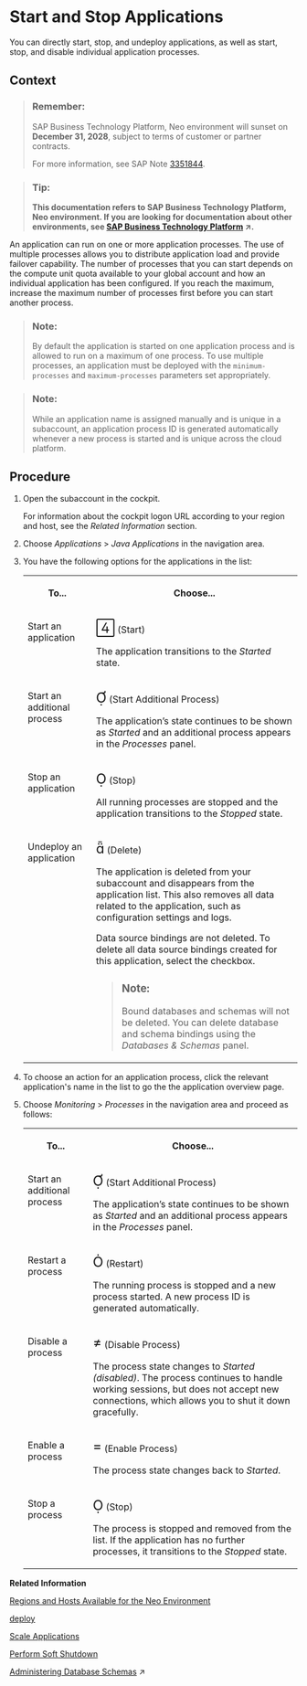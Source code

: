 <!-- loio7612f03c711e1014839a8273b0e91070 -->

<link rel="stylesheet" type="text/css" href="../css/sap-icons.css"/>

# Start and Stop Applications

You can directly start, stop, and undeploy applications, as well as start, stop, and disable individual application processes.



## Context

> ### Remember:  
> SAP Business Technology Platform, Neo environment will sunset on **December 31, 2028**, subject to terms of customer or partner contracts.
> 
> For more information, see SAP Note [3351844](https://me.sap.com/notes/3351844).

> ### Tip:  
> **This documentation refers to SAP Business Technology Platform, Neo environment. If you are looking for documentation about other environments, see [SAP Business Technology Platform](https://help.sap.com/viewer/65de2977205c403bbc107264b8eccf4b/Cloud/en-US/6a2c1ab5a31b4ed9a2ce17a5329e1dd8.html "SAP Business Technology Platform (SAP BTP) is an integrated offering comprised of the following technology portfolios: application development; process automation; integration; data, analytics, and enterprise planning; artificial intelligence. The platform offers users the ability to turn data into business value, compose end-to-end business processes, connect entire IT landscapes, and personalize, build and extend SAP applications. This reduces the overall total cost of ownership maintaining SAP landscapes and third-party software across end-to-end business processes.") :arrow_upper_right:.**

An application can run on one or more application processes. The use of multiple processes allows you to distribute application load and provide failover capability. The number of processes that you can start depends on the compute unit quota available to your global account and how an individual application has been configured. If you reach the maximum, increase the maximum number of processes first before you can start another process.

> ### Note:  
> By default the application is started on one application process and is allowed to run on a maximum of one process. To use multiple processes, an application must be deployed with the `minimum-processes` and `maximum-processes` parameters set appropriately.

> ### Note:  
> While an application name is assigned manually and is unique in a subaccount, an application process ID is generated automatically whenever a new process is started and is unique across the cloud platform.



<a name="loio7612f03c711e1014839a8273b0e91070__steps_txs_4v4_zl"/>

## Procedure

1.  Open the subaccount in the cockpit.

    For information about the cockpit logon URL according to your region and host, see the *Related Information* section.

2.  Choose *Applications* \> *Java Applications* in the navigation area.

3.  You have the following options for the applications in the list:


    <table>
    <tr>
    <th valign="top">

    To...
    
    </th>
    <th valign="top">

    Choose...
    
    </th>
    </tr>
    <tr>
    <td valign="top">
    
    Start an application
    
    </td>
    <td valign="top">
    
    <span style="font-size:24px;line-height: 28px;"><span class="SAP-icons-V5"></span></span> \(Start\)

    The application transitions to the *Started* state.
    
    </td>
    </tr>
    <tr>
    <td valign="top">
    
    Start an additional process
    
    </td>
    <td valign="top">
    
    <span style="font-size:24px;line-height: 28px;"><span class="SAP-icons-V5"></span></span> \(Start Additional Process\)

    The application’s state continues to be shown as *Started* and an additional process appears in the *Processes* panel.
    
    </td>
    </tr>
    <tr>
    <td valign="top">
    
    Stop an application
    
    </td>
    <td valign="top">
    
    <span style="font-size:24px;line-height: 28px;"><span class="SAP-icons-V5"></span></span> \(Stop\)

    All running processes are stopped and the application transitions to the *Stopped* state.
    
    </td>
    </tr>
    <tr>
    <td valign="top">
    
    Undeploy an application
    
    </td>
    <td valign="top">
    
    <span style="font-size:24px;line-height: 28px;"><span class="SAP-icons-V5"></span></span> \(Delete\)

    The application is deleted from your subaccount and disappears from the application list. This also removes all data related to the application, such as configuration settings and logs.

    Data source bindings are not deleted. To delete all data source bindings created for this application, select the checkbox.

    > ### Note:  
    > Bound databases and schemas will not be deleted. You can delete database and schema bindings using the *Databases & Schemas* panel.


    
    </td>
    </tr>
    </table>
    
4.  To choose an action for an application process, click the relevant application's name in the list to go the the application overview page.

5.  Choose *Monitoring* \> *Processes* in the navigation area and proceed as follows:


    <table>
    <tr>
    <th valign="top">

    To...
    
    </th>
    <th valign="top">

    Choose...
    
    </th>
    </tr>
    <tr>
    <td valign="top">
    
    Start an additional process
    
    </td>
    <td valign="top">
    
    <span style="font-size:24px;line-height: 28px;"><span class="SAP-icons-V5"></span></span> \(Start Additional Process\)

    The application’s state continues to be shown as *Started* and an additional process appears in the *Processes* panel.
    
    </td>
    </tr>
    <tr>
    <td valign="top">
    
    Restart a process
    
    </td>
    <td valign="top">
    
    <span style="font-size:24px;line-height: 28px;"><span class="SAP-icons-V5"></span></span> \(Restart\)

    The running process is stopped and a new process started. A new process ID is generated automatically.
    
    </td>
    </tr>
    <tr>
    <td valign="top">
    
    Disable a process
    
    </td>
    <td valign="top">
    
    <span style="font-size:24px;line-height: 28px;"><span class="SAP-icons-V5"></span></span> \(Disable Process\)

    The process state changes to *Started \(disabled\)*. The process continues to handle working sessions, but does not accept new connections, which allows you to shut it down gracefully.
    
    </td>
    </tr>
    <tr>
    <td valign="top">
    
    Enable a process
    
    </td>
    <td valign="top">
    
    <span style="font-size:24px;line-height: 28px;"><span class="SAP-icons-V5"></span></span> \(Enable Process\)

    The process state changes back to *Started*.
    
    </td>
    </tr>
    <tr>
    <td valign="top">
    
    Stop a process
    
    </td>
    <td valign="top">
    
    <span style="font-size:24px;line-height: 28px;"><span class="SAP-icons-V5"></span></span> \(Stop\)

    The process is stopped and removed from the list. If the application has no further processes, it transitions to the *Stopped* state.
    
    </td>
    </tr>
    </table>
    

**Related Information**  


[Regions and Hosts Available for the Neo Environment](../10-concepts-neo/regions-and-hosts-available-for-the-neo-environment-d722f7c.md "Each region represents a geographical location (for example, Europe, US East) where applications, data, or services are hosted.")

[deploy](deploy-937db4f.md "Deploying an application publishes it to SAP BTP. Use the optional parameters to make some specific configurations of the deployed application.")

[Scale Applications](scale-applications-745781b.md "Each application is started on a dedicated SAP BTP Runtime. One application can be started on one or many application processes, according to the compute unit quota that you have.")

[Perform Soft Shutdown](perform-soft-shutdown-17e8e96.md "Soft shutdown enables an operator to stop an application or application process in a way that no data is lost. Using soft shutdown gives sufficient time to finish serving end user requests or background jobs.")

[Administering Database Schemas](https://help.sap.com/viewer/d4790b2de2f4429db6f3dff54e4d7b3a/Cloud/en-US/2040a8a60de84c09994f64f74896b18f.html "An overview of the different tasks you can perform to administer database schemas in the Neo environment.") :arrow_upper_right:

